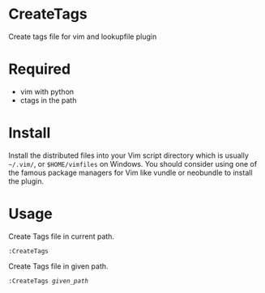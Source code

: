 CreateTags
==========

Create tags file for vim and lookupfile plugin

Required
========

* vim with python
* ctags in the path

Install
=======

Install the distributed files into your Vim script directory which is usually <code>~/.vim/</code>, or <code>$HOME/vimfiles</code> on Windows. You should consider using one of the famous package managers for Vim like vundle or neobundle to install the plugin.

Usage
=====

Create Tags file in current path.
  <pre><code>:CreateTags</code></pre>

Create Tags file in given path.
  <pre><code>:CreateTags <i>given_path</i></code></pre>
